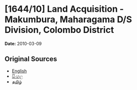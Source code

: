 # [1644/10] Land Acquisition - Makumbura, Maharagama D/S Division, Colombo District

**Date:** 2010-03-09

## Original Sources

- [English](https://documents.gov.lk/view/extra-gazettes/2010/3/1644-10_E.pdf)
- [සිංහල](https://documents.gov.lk/view/extra-gazettes/2010/3/1644-10_S.pdf)
- [தமிழ்](https://documents.gov.lk/view/extra-gazettes/2010/3/1644-10_T.pdf)
